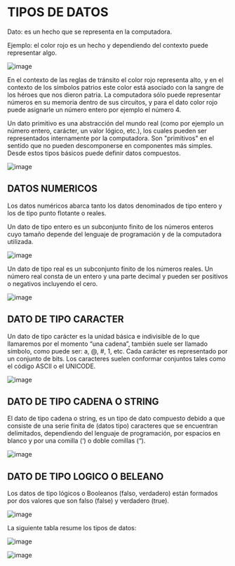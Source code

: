 # TIPOS DE DATOS
Dato: es un hecho que se representa en la computadora. 

Ejemplo: el color rojo es un hecho y dependiendo del contexto puede representar algo.

![image](https://user-images.githubusercontent.com/91554777/185262909-5a8b084f-99d7-4e42-b0bb-a2b02a2eac69.png)

En el contexto de las reglas de tránsito el color rojo representa alto, y en
el contexto de los símbolos patrios este color está asociado con la sangre
de los héroes que nos dieron patria.
La computadora sólo puede representar números en su memoria dentro
de sus circuitos, y para el dato color rojo puede asignarle un número
entero por ejemplo el número 4.

Un dato primitivo es una abstracción del mundo real (como por ejemplo
un número entero, carácter, un valor lógico, etc.), los cuales pueden ser
representados internamente por la computadora. Son "primitivos" en el
sentido que no pueden descomponerse en componentes más simples.
Desde estos tipos básicos puede definir datos compuestos.

![image](https://user-images.githubusercontent.com/91554777/185262919-c85780fe-2a37-41e0-85d5-8440fcb3ef68.png)


## DATOS NUMERICOS
Los datos numéricos abarca tanto los datos denominados de tipo entero
y los de tipo punto flotante o reales.

Un dato de tipo entero es un subconjunto finito de los números enteros
cuyo tamaño depende del lenguaje de programación y de la computadora
utilizada.

![image](https://user-images.githubusercontent.com/91554777/185262945-fc1d97c5-d44b-4567-827d-674b938fe824.png)

Un dato de tipo real es un subconjunto finito de los números reales. Un
número real consta de un entero y una parte decimal y pueden ser
positivos o negativos incluyendo el cero.

![image](https://user-images.githubusercontent.com/91554777/185262964-e00a8c0c-391c-4c78-8053-485ecb771232.png)

## DATO DE TIPO CARACTER

Un dato de tipo carácter es la unidad básica e indivisible de lo que
llamaremos por el momento “una cadena”, también suele ser llamado
símbolo, como puede ser: a, @, #, 1, etc. Cada carácter es representado
por un conjunto de bits. Los caracteres suelen conformar conjuntos tales
como el código ASCII o el UNICODE.

![image](https://user-images.githubusercontent.com/91554777/185262985-fc21f756-8f6e-4e48-b805-a06710262230.png)


## DATO DE TIPO CADENA O STRING
El dato de tipo cadena o string, es un tipo de dato compuesto debido a
que consiste de una serie finita de (datos tipo) caracteres que se
encuentran delimitados, dependiendo del lenguaje de programación, por
espacios en blanco y por una comilla (‘) o doble comillas (“).

![image](https://user-images.githubusercontent.com/91554777/185263005-0e3e71af-2925-4449-b65e-9348cb5faf78.png)

## DATO DE TIPO LOGICO O BELEANO
Los datos de tipo lógicos o Booleanos (falso, verdadero) están formados
por dos valores que son falso (false) y verdadero (true).

![image](https://user-images.githubusercontent.com/91554777/185263027-c99754b1-2cc9-4b41-9f21-dffe5251e59c.png)

La siguiente tabla resume los tipos de datos:

![image](https://user-images.githubusercontent.com/91554777/185263042-d87f4a5f-8574-48c1-9c41-dd8e9d92833b.png)

![image](https://user-images.githubusercontent.com/91554777/185263080-efc055e5-8b6a-46c3-937e-394b79782938.png)
